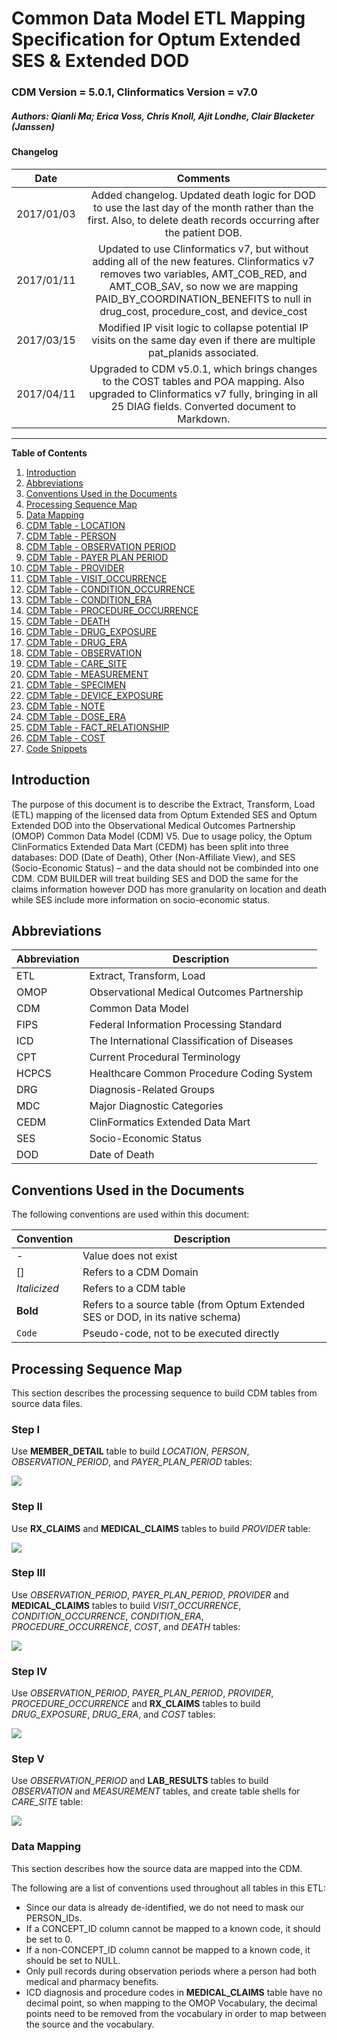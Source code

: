 # Common Data Model ETL Mapping Specification for Optum Extended SES & Extended DOD 
### CDM Version = 5.0.1, Clinformatics Version = v7.0
##### Authors: Qianli Ma; Erica Voss, Chris Knoll, Ajit Londhe, Clair Blacketer (Janssen)

#### Changelog

|**Date**|**Comments**|
|:-----:|:-----:|
|2017/01/03|Added changelog. Updated death logic for DOD to use the last day of the month rather than the first. Also, to delete death records occurring after the patient DOB.|
|2017/01/11|Updated to use Clinformatics v7, but without adding all of the new features. Clinformatics v7 removes two variables, AMT_COB_RED, and AMT_COB_SAV, so now we are mapping PAID_BY_COORDINATION_BENEFITS to null in drug_cost, procedure_cost, and device_cost|
|2017/03/15|Modified IP visit logic to collapse potential IP visits on the same day even if there are multiple pat_planids associated.|
|2017/04/11|Upgraded to CDM v5.0.1, which brings changes to the COST tables and POA mapping. Also upgraded to Clinformatics v7 fully, bringing in all 25 DIAG fields. Converted document to Markdown.|

---


**Table of Contents**

1. [Introduction](#introduction)
2. [Abbreviations](#abbreviations)
3. [Conventions Used in the Documents](#conventions-used-in-the-documents)
4. [Processing Sequence Map](#processing-sequence-map)
5. [Data Mapping](#data-mapping)
6. [CDM Table - LOCATION](location.md)
7. [CDM Table - PERSON](person.md)
8. [CDM Table - OBSERVATION PERIOD](observation_period.md)
9. [CDM Table - PAYER PLAN PERIOD](payer_plan_period.md)
10. [CDM Table - PROVIDER](provider.md)
11. [CDM Table - VISIT_OCCURRENCE](visit_occurrence.md)
12. [CDM Table - CONDITION_OCCURRENCE](condition_occurrence.md)
13. [CDM Table - CONDITION_ERA](condition_era.md)
14. [CDM Table - PROCEDURE_OCCURRENCE](procedure_occurrence.md)
16. [CDM Table - DEATH](death.md)
17. [CDM Table - DRUG_EXPOSURE](drug_exposure.md)
19. [CDM Table - DRUG_ERA](drug_era.md)
20. [CDM Table - OBSERVATION](observation.md)
21. [CDM Table - CARE_SITE](care_site.md)
22. [CDM Table - MEASUREMENT](measurement.md)
23. [CDM Table - SPECIMEN](specimen.md)
24. [CDM Table - DEVICE_EXPOSURE](device_exposure.md)
25. [CDM Table - NOTE](note.md)
27. [CDM Table - DOSE_ERA](dose_era.md)
28. [CDM Table - FACT_RELATIONSHIP](fact_relationship.md)
30. [CDM Table - COST](cost.md)
31. [Code Snippets](code_snippets.md)

## Introduction

The purpose of this document is to describe the Extract, Transform, Load (ETL) mapping of the licensed data from Optum Extended SES and Optum Extended DOD into the Observational Medical Outcomes Partnership (OMOP) Common Data Model (CDM) V5. Due to usage policy, the Optum ClinFormatics Extended Data Mart (CEDM) has been split into three databases: DOD (Date of Death), Other (Non-Affiliate View), and SES (Socio-Economic Status) – and the data should not be combinded into one CDM. CDM BUILDER will treat building SES and DOD the same for the claims information however DOD has more granularity on location and death while SES include more information on socio-economic status.

## Abbreviations

|**Abbreviation**|**Description**|
|------------------|---------------|
|ETL|Extract, Transform, Load|
|OMOP|Observational Medical Outcomes Partnership|
|CDM|Common Data Model|
|FIPS|Federal Information Processing Standard|
|ICD|The International Classification of Diseases|
|CPT|Current Procedural Terminology|
|HCPCS|Healthcare Common Procedure Coding System|
|DRG|Diagnosis-Related Groups|
|MDC|Major Diagnostic Categories|
|CEDM|ClinFormatics Extended Data Mart|
|SES|Socio-Economic Status|
|DOD|Date of Death|


## Conventions Used in the Documents

The following conventions are used within this document:

|**Convention**|**Description**|
|--------------|--------------|
|-|Value does not exist|
|[]|Refers to a CDM Domain|
|*Italicized*|Refers to a CDM table|
|**Bold**|Refers to a source table (from Optum Extended SES or DOD, in its native schema)|
|```Code```|Pseudo-code, not to be executed directly|

## Processing Sequence Map

This section describes the processing sequence to build CDM tables from
source data files.

### Step I

Use **MEMBER_DETAIL** table to build *LOCATION*, *PERSON*, *OBSERVATION_PERIOD*, and *PAYER_PLAN_PERIOD* tables:

![](flowchart_step1.png)

### Step II

Use **RX_CLAIMS** and **MEDICAL_CLAIMS** tables to build *PROVIDER*
table:

![](flowchart_step2.png)

### Step III

Use *OBSERVATION_PERIOD*, *PAYER_PLAN_PERIOD*, *PROVIDER* and **MEDICAL_CLAIMS** tables to build *VISIT_OCCURRENCE*, *CONDITION_OCCURRENCE*, *CONDITION_ERA*, *PROCEDURE_OCCURRENCE*,
*COST*, and *DEATH* tables:

![](flowchart_step3.png)

### Step IV 

Use *OBSERVATION_PERIOD*, *PAYER_PLAN_PERIOD*, *PROVIDER*, *PROCEDURE_OCCURRENCE* and **RX_CLAIMS** tables to build *DRUG_EXPOSURE*, *DRUG_ERA*, and *COST* tables:

![](flowchart_step4.png)

### Step V 

Use *OBSERVATION_PERIOD* and **LAB_RESULTS** tables to build *OBSERVATION* and *MEASUREMENT* tables, and create table shells for *CARE_SITE* table:

![](flowchart_step5.png)

### Data Mapping

This section describes how the source data are mapped into the CDM.

The following are a list of conventions used throughout all tables in this ETL:

-   Since our data is already de-identified, we do not need to mask our PERSON_IDs.
-   If a CONCEPT_ID column cannot be mapped to a known code, it should be set to 0.
-   If a non-CONCEPT_ID column cannot be mapped to a known code, it should be set to NULL.
-   Only pull records during observation periods where a person had both medical and pharmacy benefits.
-   ICD diagnosis and procedure codes in **MEDICAL_CLAIMS** table have no decimal point, so when mapping to the OMOP Vocabulary, the decimal points need to be removed from the vocabulary in order to map between the source and the vocabulary.

